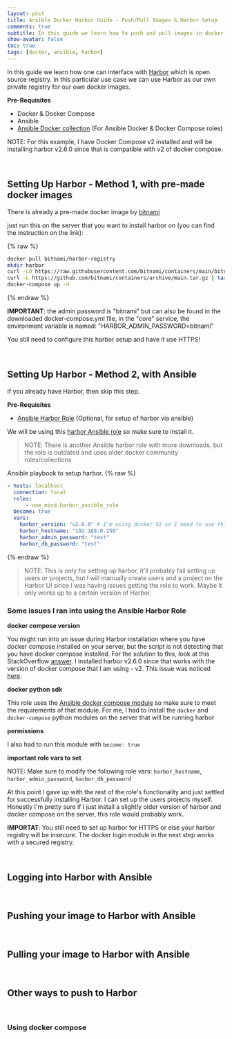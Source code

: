 ```yaml
---
layout: post
title: Ansible Docker Harbor Guide - Push/Pull Images & Harbor Setup
comments: true
subtitle: In this guide we learn how to push and pull images in docker harbor using ansible as well as setting up harbor using an ansible role
show-avatar: false
toc: true
tags: [docker, ansible, harbor]
---
```


In this guide we learn how one can interface with [Harbor](https://goharbor.io/) which is open source registry. In this particular use case we can use Harbor as our own private registry for our own docker images.  

**Pre-Requisites**
- Docker & Docker Compose 
- Ansible
- [Ansible Docker collection](https://galaxy.ansible.com/community/docker) (For Ansible Docker & Docker Compose roles)

NOTE: For this example, I have Docker Compose v2 installed and will be installing harbor v2.6.0 since that is compatible with v2 of docker compose. 

<br/>

## Setting Up Harbor - Method 1, with pre-made docker images

There is already a pre-made docker image by [bitnami](https://hub.docker.com/r/bitnami/harbor-registry)

just run this on the server that you want to install harbor on (you can find the instruction on the link):

{% raw %}
```bash
docker pull bitnami/harbor-registry
mkdir harbor
curl -LO https://raw.githubusercontent.com/bitnami/containers/main/bitnami/harbor-portal/docker-compose.yml
curl -L https://github.com/bitnami/containers/archive/main.tar.gz | tar xz --strip=2 containers-main/bitnami/harbor-portal && cp -RL harbor-portal/config . && rm -rf harbor-portal
docker-compose up -d
```
{% endraw %}

**IMPORTANT**: the admin password is "bitnami" but can also be found in the downloaded docker-compose.yml file, in the "core" service, the environment variable is named: "HARBOR_ADMIN_PASSWORD=bitnami"

You still need to configure this harbor setup and have it use HTTPS!

<br/>

## Setting Up Harbor - Method 2, with Ansible
If you already have Harbor, then skip this step.

**Pre-Requisites**
- [Ansible Harbor Role](https://galaxy.ansible.com/one_mind/harbor_ansible_role) (Optional, for setup of harbor via ansible)

We will be using this [harbor Ansible role](https://galaxy.ansible.com/one_mind/harbor_ansible_role) so make sure to install it. 

> NOTE: There is another Ansible harbor role with more downloads, but the role is outdated and uses older docker community roles/collections

Ansible playbook to setup harbor.
{% raw %}
```yaml
- hosts: localhost
  connection: local
  roles:
      - one_mind.harbor_ansible_role
  become: true
  vars:
    harbor_version: "v2.6.0" # I'm using docker V2 so I need to use this version of harbor
    harbor_hostname: "192.168.0.250"
    harbor_admin_password: "test"
    harbor_db_password: "test"
```
{% endraw %}


> NOTE: This is only for setting up harbor, it'll probably fail setting up users or projects, but I will manually create users and a project on the Harbor UI since I was having issues getting the role to work. Maybe it only works up to a certain version of Harbor.


### Some issues I ran into using the Ansible Harbor Role 

**docker compose version**

You might run into an issue during Harbor installation where you have docker compose installed on your server, but the script is not detecting that you have docker compose installed. For the solution to this, look at this StackOverflow [answer](https://stackoverflow.com/questions/70833038/habor-installer-thinks-docker-compose-is-not-installed). I installed harbor v2.6.0 since that works with the version of docker compose that I am using - v2. This issue was noticed [here](https://github.com/goharbor/harbor/issues/17540).

**docker python sdk**

This role uses the [Ansible docker compose module](https://docs.ansible.com/ansible/latest/collections/community/docker/docker_compose_module.html) so make sure to meet the requirements of that module. For me, I had to install the ```docker``` and ```docker-compose``` python modules on the server that will be running harbor 

**permissions**

I also had to run this module with ```become: true```

**important role vars to set**

NOTE: Make sure to modify the following role vars: ```harbor_hostname```, ```harbor_admin_password```, ```harbor_db_password```

At this point I gave up with the rest of the role's functionality and just settled for successfully installing Harbor. I can set up the users projects myself. Honestly I'm pretty sure if I just install a slightly older version of harbor and docker compose on the server, this role would probably work.

**IMPORTAT**: You still need to set up harbor for HTTPS or else your harbor registry will be insecure. The docker login module in the next step works with a secured registry.

<br/>

## Logging into Harbor with Ansible

<br/>

## Pushing your image to Harbor with Ansible

<br/>

## Pulling your image to Harbor with Ansible

<br/>

## Other ways to push to Harbor

<br/>

### Using docker compose